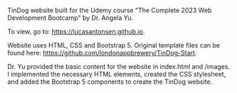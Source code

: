TinDog website built for the Udemy course "The Complete 2023 Web Development Bootcamp" by Dr. Angela Yu.

To view, go to: https://lucasantonsen.github.io.

Website uses HTML, CSS and Bootstrap 5. Original template files can be found here: https://github.com/londonappbrewery/TinDog-Start.

Dr. Yu provided the basic content for the website in index.html and /images. I implemented the necessary HTML elements, created the CSS stylesheet, and added the Bootstrap 5 components to create the TinDog website.
